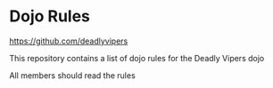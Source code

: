 Dojo Rules
==========

https://github.com/deadlyvipers

This repository contains a list of dojo rules for the Deadly Vipers dojo

All members should read the rules
